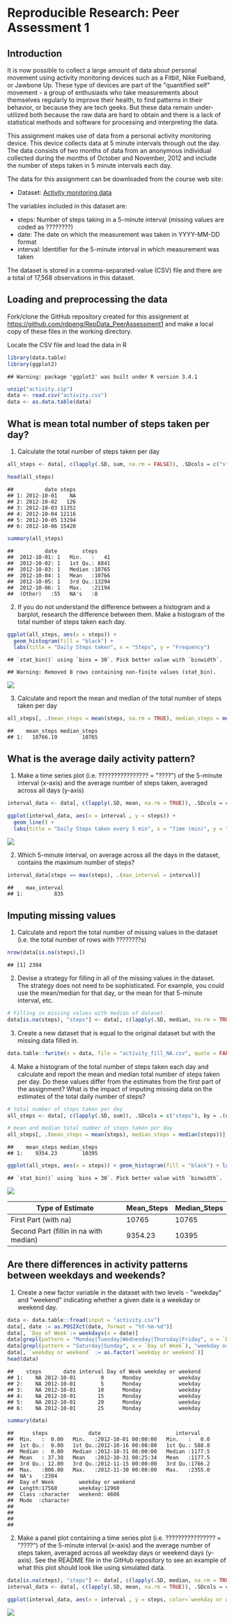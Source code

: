 # Reproducible Research: Peer Assessment 1

## Introduction
It is now possible to collect a large amount of data about personal movement using activity monitoring devices such as a Fitbit, Nike Fuelband, or Jawbone Up. These type of devices are part of the "quantified self" movement - a group of enthusiasts who take measurements about themselves regularly to improve their health, to find patterns in their behavior, or because they are tech geeks. But these data remain under-utilized both because the raw data are hard to obtain and there is a lack of statistical methods and software for processing and interpreting the data.

This assignment makes use of data from a personal activity monitoring device. This device collects data at 5 minute intervals through out the day. The data consists of two months of data from an anonymous individual collected during the months of October and November, 2012 and include the number of steps taken in 5 minute intervals each day.

The data for this assignment can be downloaded from the course web site:
* Dataset: [Activity monitoring data](https://d396qusza40orc.cloudfront.net/repdata%2Fdata%2Factivity.zip) 

The variables included in this dataset are:

- steps: Number of steps taking in a 5-minute interval (missing values are coded as ????????) </br>
- date: The date on which the measurement was taken in YYYY-MM-DD format </br>
- interval: Identifier for the 5-minute interval in which measurement was taken </br>

The dataset is stored in a comma-separated-value (CSV) file and there are a total of 17,568 observations in this dataset. 


## Loading and preprocessing the data
Fork/clone the GitHub repository created for this assignment at https://github.com/rdpeng/RepData_PeerAssessment1 and make a local copy of these files in the working directory.

Locate the CSV file and load the data in R

```r
library(data.table)
library(ggplot2)
```

```
## Warning: package 'ggplot2' was built under R version 3.4.1
```

```r
unzip("activity.zip")
data <- read.csv("activity.csv")
data <- as.data.table(data)
```


## What is mean total number of steps taken per day?
1. Calculate the total number of steps taken per day


```r
all_steps <- data[, c(lapply(.SD, sum, na.rm = FALSE)), .SDcols = c("steps"), by = .(date)] 

head(all_steps)
```

```
##          date steps
## 1: 2012-10-01    NA
## 2: 2012-10-02   126
## 3: 2012-10-03 11352
## 4: 2012-10-04 12116
## 5: 2012-10-05 13294
## 6: 2012-10-06 15420
```

```r
summary(all_steps)
```

```
##          date        steps      
##  2012-10-01: 1   Min.   :   41  
##  2012-10-02: 1   1st Qu.: 8841  
##  2012-10-03: 1   Median :10765  
##  2012-10-04: 1   Mean   :10766  
##  2012-10-05: 1   3rd Qu.:13294  
##  2012-10-06: 1   Max.   :21194  
##  (Other)   :55   NA's   :8
```

2. If you do not understand the difference between a histogram and a barplot, research the difference between them. Make a histogram of the total number of steps taken each day. 


```r
ggplot(all_steps, aes(x = steps)) + 
  geom_histogram(fill = "black") + 
  labs(title = "Daily Steps taken", x = "Steps", y = "Frequency")
```

```
## `stat_bin()` using `bins = 30`. Pick better value with `binwidth`.
```

```
## Warning: Removed 8 rows containing non-finite values (stat_bin).
```

![](PA1_template_files/figure-html/unnamed-chunk-3-1.png)<!-- -->

3. Calculate and report the mean and median of the total number of steps taken per day

```r
all_steps[, .(mean_steps = mean(steps, na.rm = TRUE), median_steps = median(steps, na.rm = TRUE))]
```

```
##    mean_steps median_steps
## 1:   10766.19        10765
```


## What is the average daily activity pattern?
1. Make a time series plot (i.e. ???????????????? = "????") of the 5-minute interval (x-axis) and the average number of steps taken, averaged across all days (y-axis)


```r
interval_data <- data[, c(lapply(.SD, mean, na.rm = TRUE)), .SDcols = c("steps"), by = .(interval)] 

ggplot(interval_data, aes(x = interval , y = steps)) + 
  geom_line() + 
  labs(title = "Daily Steps taken every 5 min", x = "Time (min)", y = "Average Steps (per day)")
```

![](PA1_template_files/figure-html/unnamed-chunk-5-1.png)<!-- -->

2. Which 5-minute interval, on average across all the days in the dataset, contains the maximum number of steps?


```r
interval_data[steps == max(steps), .(max_interval = interval)]
```

```
##    max_interval
## 1:          835
```


## Imputing missing values
1. Calculate and report the total number of missing values in the dataset (i.e. the total number of rows with ????????s)


```r
nrow(data[is.na(steps),])
```

```
## [1] 2304
```

2. Devise a strategy for filling in all of the missing values in the dataset. The strategy does not need to be sophisticated. For example, you could use the mean/median for that day, or the mean for that 5-minute interval, etc.


```r
# Filling in missing values with median of dataset. 
data[is.na(steps), "steps"] <- data[, c(lapply(.SD, median, na.rm = TRUE)), .SDcols = c("steps")]
```

3. Create a new dataset that is equal to the original dataset but with the missing data filled in.


```r
data.table::fwrite(x = data, file = "activity_fill_NA.csv", quote = FALSE)
```

4. Make a histogram of the total number of steps taken each day and calculate and report the mean and median total number of steps taken per day. Do these values differ from the estimates from the first part of the assignment? What is the impact of imputing missing data on the estimates of the total daily number of steps?


```r
# total number of steps taken per day
all_steps <- data[, c(lapply(.SD, sum)), .SDcols = c("steps"), by = .(date)] 

# mean and median total number of steps taken per day
all_steps[, .(mean_steps = mean(steps), median_steps = median(steps))]
```

```
##    mean_steps median_steps
## 1:    9354.23        10395
```

```r
ggplot(all_steps, aes(x = steps)) + geom_histogram(fill = "black") + labs(title = "Daily Steps taken", x = "Steps", y = "Frequency")
```

```
## `stat_bin()` using `bins = 30`. Pick better value with `binwidth`.
```

![](PA1_template_files/figure-html/unnamed-chunk-10-1.png)<!-- -->

Type of Estimate | Mean_Steps | Median_Steps
--- | --- | ---
First Part (with na) | 10765 | 10765
Second Part (fillin in na with median) | 9354.23 | 10395


## Are there differences in activity patterns between weekdays and weekends?
1. Create a new factor variable in the dataset with two levels - "weekday" and "weekend" indicating whether a given date is a weekday or weekend day.


```r
data <- data.table::fread(input = "activity.csv")
data[, date := as.POSIXct(date, format = "%Y-%m-%d")]
data[, `Day of Week`:= weekdays(x = date)]
data[grepl(pattern = "Monday|Tuesday|Wednesday|Thursday|Friday", x = `Day of Week`), "weekday or weekend"] <- "weekday"
data[grepl(pattern = "Saturday|Sunday", x = `Day of Week`), "weekday or weekend"] <- "weekend"
data[, `weekday or weekend` := as.factor(`weekday or weekend`)]
head(data)
```

```
##    steps       date interval Day of Week weekday or weekend
## 1:    NA 2012-10-01        0      Monday            weekday
## 2:    NA 2012-10-01        5      Monday            weekday
## 3:    NA 2012-10-01       10      Monday            weekday
## 4:    NA 2012-10-01       15      Monday            weekday
## 5:    NA 2012-10-01       20      Monday            weekday
## 6:    NA 2012-10-01       25      Monday            weekday
```

```r
summary(data)
```

```
##      steps             date                        interval     
##  Min.   :  0.00   Min.   :2012-10-01 00:00:00   Min.   :   0.0  
##  1st Qu.:  0.00   1st Qu.:2012-10-16 00:00:00   1st Qu.: 588.8  
##  Median :  0.00   Median :2012-10-31 00:00:00   Median :1177.5  
##  Mean   : 37.38   Mean   :2012-10-31 00:25:34   Mean   :1177.5  
##  3rd Qu.: 12.00   3rd Qu.:2012-11-15 00:00:00   3rd Qu.:1766.2  
##  Max.   :806.00   Max.   :2012-11-30 00:00:00   Max.   :2355.0  
##  NA's   :2304                                                   
##  Day of Week        weekday or weekend
##  Length:17568       weekday:12960     
##  Class :character   weekend: 4608     
##  Mode  :character                     
##                                       
##                                       
##                                       
## 
```

2. Make a panel plot containing a time series plot (i.e. ???????????????? = "????") of the 5-minute interval (x-axis) and the average number of steps taken, averaged across all weekday days or weekend days (y-axis). See the README file in the GitHub repository to see an example of what this plot should look like using simulated data.


```r
data[is.na(steps), "steps"] <- data[, c(lapply(.SD, median, na.rm = TRUE)), .SDcols = c("steps")]
interval_data <- data[, c(lapply(.SD, mean, na.rm = TRUE)), .SDcols = c("steps"), by = .(interval, `weekday or weekend`)] 

ggplot(interval_data, aes(x = interval , y = steps, color=`weekday or weekend`)) + geom_line() + labs(title = "Average Daily Steps", x = "Time (min)", y = "Frequency") + facet_wrap(~`weekday or weekend` , ncol = 1, nrow=2)
```

![](PA1_template_files/figure-html/unnamed-chunk-12-1.png)<!-- -->
